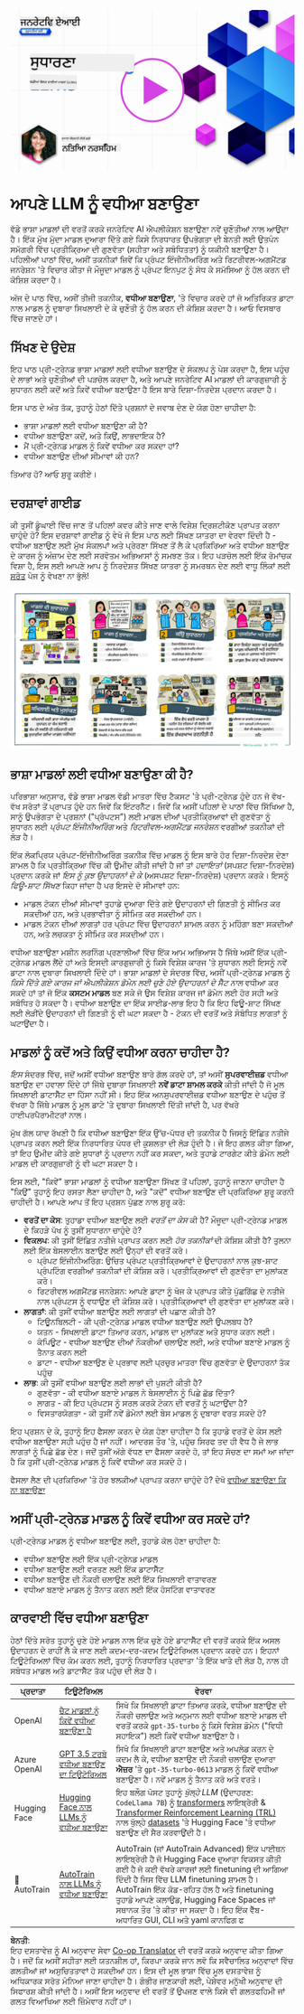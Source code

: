 <!--
CO_OP_TRANSLATOR_METADATA:
{
  "original_hash": "68664f7e754a892ae1d8d5e2b7bd2081",
  "translation_date": "2025-05-20T07:44:11+00:00",
  "source_file": "18-fine-tuning/README.md",
  "language_code": "pa"
}
-->
[![Open Source Models](../../../translated_images/18-lesson-banner.8487555c3e3225eefc1dc84e72c8e00bce1ee76db867a080628fb0fbb04aa0d2.pa.png)](https://aka.ms/gen-ai-lesson18-gh?WT.mc_id=academic-105485-koreyst)

# ਆਪਣੇ LLM ਨੂੰ ਵਧੀਆ ਬਣਾਉਣਾ

ਵੱਡੇ ਭਾਸ਼ਾ ਮਾਡਲਾਂ ਦੀ ਵਰਤੋਂ ਕਰਕੇ ਜਨਰੇਟਿਵ AI ਐਪਲੀਕੇਸ਼ਨ ਬਣਾਉਣਾ ਨਵੇਂ ਚੁਣੌਤੀਆਂ ਨਾਲ ਆਉਂਦਾ ਹੈ। ਇੱਕ ਮੁੱਖ ਮੁੱਦਾ ਮਾਡਲ ਦੁਆਰਾ ਦਿੱਤੇ ਗਏ ਕਿਸੇ ਨਿਰਧਾਰਤ ਉਪਭੋਗਤਾ ਦੀ ਬੇਨਤੀ ਲਈ ਉਤਪੰਨ ਸਮੱਗਰੀ ਵਿੱਚ ਪ੍ਰਤੀਕ੍ਰਿਆ ਦੀ ਗੁਣਵੱਤਾ (ਸਹੀਤਾ ਅਤੇ ਸਬੰਧਿਤਤਾ) ਨੂੰ ਯਕੀਨੀ ਬਣਾਉਣਾ ਹੈ। ਪਹਿਲੀਆਂ ਪਾਠਾਂ ਵਿੱਚ, ਅਸੀਂ ਤਕਨੀਕਾਂ ਜਿਵੇਂ ਕਿ ਪ੍ਰੰਪਟ ਇੰਜੀਨੀਅਰਿੰਗ ਅਤੇ ਰਿਟਰੀਵਲ-ਅਗਮੈਂਟਡ ਜਨਰੇਸ਼ਨ 'ਤੇ ਵਿਚਾਰ ਕੀਤਾ ਜੋ ਮੌਜੂਦਾ ਮਾਡਲ ਨੂੰ ਪ੍ਰੰਪਟ ਇਨਪੁਟ ਨੂੰ ਸੋਧ ਕੇ ਸਮੱਸਿਆ ਨੂੰ ਹੱਲ ਕਰਨ ਦੀ ਕੋਸ਼ਿਸ਼ ਕਰਦਾ ਹੈ।

ਅੱਜ ਦੇ ਪਾਠ ਵਿੱਚ, ਅਸੀਂ ਤੀਜੀ ਤਕਨੀਕ, **ਵਧੀਆ ਬਣਾਉਣਾ**, 'ਤੇ ਵਿਚਾਰ ਕਰਦੇ ਹਾਂ ਜੋ ਅਤਿਰਿਕਤ ਡਾਟਾ ਨਾਲ ਮਾਡਲ ਨੂੰ ਦੁਬਾਰਾ ਸਿਖਲਾਈ ਦੇ ਕੇ ਚੁਣੌਤੀ ਨੂੰ ਹੱਲ ਕਰਨ ਦੀ ਕੋਸ਼ਿਸ਼ ਕਰਦਾ ਹੈ। ਆਓ ਵਿਸਥਾਰ ਵਿੱਚ ਜਾਣਦੇ ਹਾਂ।

## ਸਿੱਖਣ ਦੇ ਉਦੇਸ਼

ਇਹ ਪਾਠ ਪ੍ਰੀ-ਟ੍ਰੇਨਡ ਭਾਸ਼ਾ ਮਾਡਲਾਂ ਲਈ ਵਧੀਆ ਬਣਾਉਣ ਦੇ ਸੰਕਲਪ ਨੂੰ ਪੇਸ਼ ਕਰਦਾ ਹੈ, ਇਸ ਪਹੁੰਚ ਦੇ ਲਾਭਾਂ ਅਤੇ ਚੁਣੌਤੀਆਂ ਦੀ ਪੜਚੋਲ ਕਰਦਾ ਹੈ, ਅਤੇ ਆਪਣੇ ਜਨਰੇਟਿਵ AI ਮਾਡਲਾਂ ਦੀ ਕਾਰਗੁਜ਼ਾਰੀ ਨੂੰ ਸੁਧਾਰਨ ਲਈ ਕਦੋਂ ਅਤੇ ਕਿਵੇਂ ਵਧੀਆ ਬਣਾਉਣਾ ਹੈ ਇਸ ਬਾਰੇ ਦਿਸ਼ਾ-ਨਿਰਦੇਸ਼ ਪ੍ਰਦਾਨ ਕਰਦਾ ਹੈ।

ਇਸ ਪਾਠ ਦੇ ਅੰਤ ਤੱਕ, ਤੁਹਾਨੂੰ ਹੇਠਾਂ ਦਿੱਤੇ ਪ੍ਰਸ਼ਨਾਂ ਦੇ ਜਵਾਬ ਦੇਣ ਦੇ ਯੋਗ ਹੋਣਾ ਚਾਹੀਦਾ ਹੈ:

- ਭਾਸ਼ਾ ਮਾਡਲਾਂ ਲਈ ਵਧੀਆ ਬਣਾਉਣਾ ਕੀ ਹੈ?
- ਵਧੀਆ ਬਣਾਉਣਾ ਕਦੋਂ, ਅਤੇ ਕਿਉਂ, ਲਾਭਦਾਇਕ ਹੈ?
- ਮੈਂ ਪ੍ਰੀ-ਟ੍ਰੇਨਡ ਮਾਡਲ ਨੂੰ ਕਿਵੇਂ ਵਧੀਆ ਕਰ ਸਕਦਾ ਹਾਂ?
- ਵਧੀਆ ਬਣਾਉਣ ਦੀਆਂ ਸੀਮਾਵਾਂ ਕੀ ਹਨ?

ਤਿਆਰ ਹੋ? ਆਓ ਸ਼ੁਰੂ ਕਰੀਏ।

## ਦਰਸ਼ਾਵਾਂ ਗਾਈਡ

ਕੀ ਤੁਸੀਂ ਡੂੰਘਾਈ ਵਿੱਚ ਜਾਣ ਤੋਂ ਪਹਿਲਾਂ ਕਵਰ ਕੀਤੇ ਜਾਣ ਵਾਲੇ ਵਿਸ਼ੇਸ਼ ਦ੍ਰਿਸ਼ਟੀਕੋਣ ਪ੍ਰਾਪਤ ਕਰਨਾ ਚਾਹੁੰਦੇ ਹੋ? ਇਸ ਦਰਸ਼ਾਵਾਂ ਗਾਈਡ ਨੂੰ ਵੇਖੋ ਜੋ ਇਸ ਪਾਠ ਲਈ ਸਿੱਖਣ ਯਾਤਰਾ ਦਾ ਵੇਰਵਾ ਦਿੰਦੀ ਹੈ - ਵਧੀਆ ਬਣਾਉਣ ਲਈ ਮੁੱਖ ਸੰਕਲਪਾਂ ਅਤੇ ਪ੍ਰੇਰਣਾ ਸਿੱਖਣ ਤੋਂ ਲੈ ਕੇ ਪ੍ਰਕਿਰਿਆ ਅਤੇ ਵਧੀਆ ਬਣਾਉਣ ਦੇ ਕਾਰਜ ਨੂੰ ਅੰਜ਼ਾਮ ਦੇਣ ਲਈ ਸਰਵੋਤਮ ਅਭਿਆਸਾਂ ਨੂੰ ਸਮਝਣ ਤੱਕ। ਇਹ ਪੜਚੋਲ ਲਈ ਇੱਕ ਰੋਮਾਂਚਕ ਵਿਸ਼ਾ ਹੈ, ਇਸ ਲਈ ਆਪਣੇ ਆਪ ਨੂੰ ਨਿਰਦੇਸ਼ਤ ਸਿੱਖਣ ਯਾਤਰਾ ਨੂੰ ਸਮਰਥਨ ਦੇਣ ਲਈ ਵਾਧੂ ਲਿੰਕਾਂ ਲਈ [ਸਰੋਤ](./RESOURCES.md?WT.mc_id=academic-105485-koreyst) ਪੇਜ ਨੂੰ ਵੇਖਣਾ ਨਾ ਭੁੱਲੋ!

![ਭਾਸ਼ਾ ਮਾਡਲਾਂ ਨੂੰ ਵਧੀਆ ਬਣਾਉਣ ਲਈ ਦਰਸ਼ਾਵਾਂ ਗਾਈਡ](../../../translated_images/18-fine-tuning-sketchnote.92733966235199dd260184b1aae3a84b877c7496bc872d8e63ad6fa2dd96bafc.pa.png)

## ਭਾਸ਼ਾ ਮਾਡਲਾਂ ਲਈ ਵਧੀਆ ਬਣਾਉਣਾ ਕੀ ਹੈ?

ਪਰਿਭਾਸ਼ਾ ਅਨੁਸਾਰ, ਵੱਡੇ ਭਾਸ਼ਾ ਮਾਡਲ ਵੱਡੀ ਮਾਤਰਾ ਵਿੱਚ ਟੈਕਸਟ 'ਤੇ ਪ੍ਰੀ-ਟ੍ਰੇਨਡ ਹੁੰਦੇ ਹਨ ਜੋ ਵੱਖ-ਵੱਖ ਸਰੋਤਾਂ ਤੋਂ ਪ੍ਰਾਪਤ ਹੁੰਦੇ ਹਨ ਜਿਵੇਂ ਕਿ ਇੰਟਰਨੈੱਟ। ਜਿਵੇਂ ਕਿ ਅਸੀਂ ਪਹਿਲਾਂ ਦੇ ਪਾਠਾਂ ਵਿੱਚ ਸਿੱਖਿਆ ਹੈ, ਸਾਨੂੰ ਉਪਭੋਗਤਾ ਦੇ ਪ੍ਰਸ਼ਨਾਂ ("ਪ੍ਰੰਪਟਸ") ਲਈ ਮਾਡਲ ਦੀਆਂ ਪ੍ਰਤੀਕ੍ਰਿਆਵਾਂ ਦੀ ਗੁਣਵੱਤਾ ਨੂੰ ਸੁਧਾਰਨ ਲਈ _ਪ੍ਰੰਪਟ ਇੰਜੀਨੀਅਰਿੰਗ_ ਅਤੇ _ਰਿਟਰੀਵਲ-ਅਗਮੈਂਟਡ ਜਨਰੇਸ਼ਨ_ ਵਰਗੀਆਂ ਤਕਨੀਕਾਂ ਦੀ ਲੋੜ ਹੈ।

ਇੱਕ ਲੋਕਪ੍ਰਿਯ ਪ੍ਰੰਪਟ-ਇੰਜੀਨੀਅਰਿੰਗ ਤਕਨੀਕ ਵਿੱਚ ਮਾਡਲ ਨੂੰ ਇਸ ਬਾਰੇ ਹੋਰ ਦਿਸ਼ਾ-ਨਿਰਦੇਸ਼ ਦੇਣਾ ਸ਼ਾਮਲ ਹੈ ਕਿ ਪ੍ਰਤੀਕ੍ਰਿਆ ਵਿੱਚ ਕੀ ਉਮੀਦ ਕੀਤੀ ਜਾਂਦੀ ਹੈ ਜਾਂ ਤਾਂ _ਹਦਾਇਤਾਂ_ (ਸਪਸ਼ਟ ਦਿਸ਼ਾ-ਨਿਰਦੇਸ਼) ਪ੍ਰਦਾਨ ਕਰਕੇ ਜਾਂ _ਇਸ ਨੂੰ ਕੁਝ ਉਦਾਹਰਨਾਂ ਦੇ ਕੇ_ (ਅਸਪਸ਼ਟ ਦਿਸ਼ਾ-ਨਿਰਦੇਸ਼) ਪ੍ਰਦਾਨ ਕਰਕੇ। ਇਸਨੂੰ _ਫਿਊ-ਸ਼ਾਟ ਸਿੱਖਣ_ ਕਿਹਾ ਜਾਂਦਾ ਹੈ ਪਰ ਇਸਦੇ ਦੋ ਸੀਮਾਵਾਂ ਹਨ:

- ਮਾਡਲ ਟੋਕਨ ਦੀਆਂ ਸੀਮਾਵਾਂ ਤੁਹਾਡੇ ਦੁਆਰਾ ਦਿੱਤੇ ਗਏ ਉਦਾਹਰਨਾਂ ਦੀ ਗਿਣਤੀ ਨੂੰ ਸੀਮਿਤ ਕਰ ਸਕਦੀਆਂ ਹਨ, ਅਤੇ ਪ੍ਰਭਾਵੀਤਾ ਨੂੰ ਸੀਮਿਤ ਕਰ ਸਕਦੀਆਂ ਹਨ।
- ਮਾਡਲ ਟੋਕਨ ਦੀਆਂ ਲਾਗਤਾਂ ਹਰ ਪ੍ਰੰਪਟ ਵਿੱਚ ਉਦਾਹਰਨਾਂ ਸ਼ਾਮਲ ਕਰਨ ਨੂੰ ਮਹਿੰਗਾ ਬਣਾ ਸਕਦੀਆਂ ਹਨ, ਅਤੇ ਲਚਕਤਾ ਨੂੰ ਸੀਮਿਤ ਕਰ ਸਕਦੀਆਂ ਹਨ।

ਵਧੀਆ ਬਣਾਉਣਾ ਮਸ਼ੀਨ ਲਰਨਿੰਗ ਪ੍ਰਣਾਲੀਆਂ ਵਿੱਚ ਇੱਕ ਆਮ ਅਭਿਆਸ ਹੈ ਜਿੱਥੇ ਅਸੀਂ ਇੱਕ ਪ੍ਰੀ-ਟ੍ਰੇਨਡ ਮਾਡਲ ਲੈਂਦੇ ਹਾਂ ਅਤੇ ਇਸਦੀ ਕਾਰਗੁਜ਼ਾਰੀ ਨੂੰ ਕਿਸੇ ਵਿਸ਼ੇਸ਼ ਕਾਰਜ 'ਤੇ ਸੁਧਾਰਨ ਲਈ ਇਸਨੂੰ ਨਵੇਂ ਡਾਟਾ ਨਾਲ ਦੁਬਾਰਾ ਸਿਖਲਾਈ ਦਿੰਦੇ ਹਾਂ। ਭਾਸ਼ਾ ਮਾਡਲਾਂ ਦੇ ਸੰਦਰਭ ਵਿੱਚ, ਅਸੀਂ ਪ੍ਰੀ-ਟ੍ਰੇਨਡ ਮਾਡਲ ਨੂੰ _ਕਿਸੇ ਦਿੱਤੇ ਗਏ ਕਾਰਜ ਜਾਂ ਐਪਲੀਕੇਸ਼ਨ ਡੋਮੇਨ ਲਈ ਚੁਣੇ ਹੋਏ ਉਦਾਹਰਨਾਂ ਦੇ ਸੈੱਟ ਨਾਲ_ ਵਧੀਆ ਕਰ ਸਕਦੇ ਹਾਂ ਤਾਂ ਜੋ ਇੱਕ **ਕਸਟਮ ਮਾਡਲ** ਬਣ ਸਕੇ ਜੋ ਉਸ ਵਿਸ਼ੇਸ਼ ਕਾਰਜ ਜਾਂ ਡੋਮੇਨ ਲਈ ਹੋਰ ਸਹੀ ਅਤੇ ਸਬੰਧਿਤ ਹੋ ਸਕਦਾ ਹੈ। ਵਧੀਆ ਬਣਾਉਣ ਦਾ ਇੱਕ ਸਾਈਡ-ਲਾਭ ਇਹ ਹੈ ਕਿ ਇਹ ਫਿਊ-ਸ਼ਾਟ ਸਿੱਖਣ ਲਈ ਲੋੜੀਂਦੇ ਉਦਾਹਰਨਾਂ ਦੀ ਗਿਣਤੀ ਨੂੰ ਵੀ ਘਟਾ ਸਕਦਾ ਹੈ - ਟੋਕਨ ਦੀ ਵਰਤੋਂ ਅਤੇ ਸੰਬੰਧਿਤ ਲਾਗਤਾਂ ਨੂੰ ਘਟਾਉਂਦਾ ਹੈ।

## ਮਾਡਲਾਂ ਨੂੰ ਕਦੋਂ ਅਤੇ ਕਿਉਂ ਵਧੀਆ ਕਰਨਾ ਚਾਹੀਦਾ ਹੈ?

_ਇਸ_ ਸੰਦਰਭ ਵਿੱਚ, ਜਦੋਂ ਅਸੀਂ ਵਧੀਆ ਬਣਾਉਣ ਬਾਰੇ ਗੱਲ ਕਰਦੇ ਹਾਂ, ਤਾਂ ਅਸੀਂ **ਸੁਪਰਵਾਈਜ਼ਡ** ਵਧੀਆ ਬਣਾਉਣ ਦਾ ਹਵਾਲਾ ਦਿੰਦੇ ਹਾਂ ਜਿੱਥੇ ਦੁਬਾਰਾ ਸਿਖਲਾਈ **ਨਵੇਂ ਡਾਟਾ ਸ਼ਾਮਲ ਕਰਕੇ** ਕੀਤੀ ਜਾਂਦੀ ਹੈ ਜੋ ਮੂਲ ਸਿਖਲਾਈ ਡਾਟਾਸੈੱਟ ਦਾ ਹਿੱਸਾ ਨਹੀਂ ਸੀ। ਇਹ ਇੱਕ ਅਨਸੁਪਰਵਾਈਜ਼ਡ ਵਧੀਆ ਬਣਾਉਣ ਦੇ ਪਹੁੰਚ ਤੋਂ ਵੱਖਰਾ ਹੈ ਜਿੱਥੇ ਮਾਡਲ ਨੂੰ ਮੂਲ ਡਾਟੇ 'ਤੇ ਦੁਬਾਰਾ ਸਿਖਲਾਈ ਦਿੱਤੀ ਜਾਂਦੀ ਹੈ, ਪਰ ਵੱਖਰੇ ਹਾਈਪਰਪੈਰਾਮੀਟਰਾਂ ਨਾਲ।

ਮੁੱਖ ਗੱਲ ਯਾਦ ਰੱਖਣੀ ਹੈ ਕਿ ਵਧੀਆ ਬਣਾਉਣਾ ਇੱਕ ਉੱਚ-ਪੱਧਰ ਦੀ ਤਕਨੀਕ ਹੈ ਜਿਸਨੂੰ ਇੱਛਿਤ ਨਤੀਜੇ ਪ੍ਰਾਪਤ ਕਰਨ ਲਈ ਇੱਕ ਨਿਰਧਾਰਿਤ ਪੱਧਰ ਦੀ ਕੁਸ਼ਲਤਾ ਦੀ ਲੋੜ ਹੁੰਦੀ ਹੈ। ਜੇ ਇਹ ਗਲਤ ਕੀਤਾ ਗਿਆ, ਤਾਂ ਇਹ ਉਮੀਦ ਕੀਤੇ ਗਏ ਸੁਧਾਰਾਂ ਨੂੰ ਪ੍ਰਦਾਨ ਨਹੀਂ ਕਰ ਸਕਦਾ, ਅਤੇ ਤੁਹਾਡੇ ਟਾਰਗੇਟ ਕੀਤੇ ਡੋਮੇਨ ਲਈ ਮਾਡਲ ਦੀ ਕਾਰਗੁਜ਼ਾਰੀ ਨੂੰ ਵੀ ਘਟਾ ਸਕਦਾ ਹੈ।

ਇਸ ਲਈ, "ਕਿਵੇਂ" ਭਾਸ਼ਾ ਮਾਡਲਾਂ ਨੂੰ ਵਧੀਆ ਬਣਾਉਣਾ ਸਿੱਖਣ ਤੋਂ ਪਹਿਲਾਂ, ਤੁਹਾਨੂੰ ਜਾਣਨਾ ਚਾਹੀਦਾ ਹੈ "ਕਿਉਂ" ਤੁਹਾਨੂੰ ਇਹ ਰਸਤਾ ਲੈਣਾ ਚਾਹੀਦਾ ਹੈ, ਅਤੇ "ਕਦੋਂ" ਵਧੀਆ ਬਣਾਉਣ ਦੀ ਪ੍ਰਕਿਰਿਆ ਸ਼ੁਰੂ ਕਰਨੀ ਚਾਹੀਦੀ ਹੈ। ਆਪਣੇ ਆਪ ਤੋਂ ਇਹ ਪ੍ਰਸ਼ਨ ਪੁੱਛਣ ਨਾਲ ਸ਼ੁਰੂ ਕਰੋ:

- **ਵਰਤੋਂ ਦਾ ਕੇਸ**: ਤੁਹਾਡਾ ਵਧੀਆ ਬਣਾਉਣ ਲਈ _ਵਰਤੋਂ ਦਾ ਕੇਸ_ ਕੀ ਹੈ? ਮੌਜੂਦਾ ਪ੍ਰੀ-ਟ੍ਰੇਨਡ ਮਾਡਲ ਦੇ ਕਿਹੜੇ ਪੱਖ ਨੂੰ ਤੁਸੀਂ ਸੁਧਾਰਨਾ ਚਾਹੁੰਦੇ ਹੋ?
- **ਵਿਕਲਪ**: ਕੀ ਤੁਸੀਂ ਇੱਛਿਤ ਨਤੀਜੇ ਪ੍ਰਾਪਤ ਕਰਨ ਲਈ _ਹੋਰ ਤਕਨੀਕਾਂ_ ਦੀ ਕੋਸ਼ਿਸ਼ ਕੀਤੀ ਹੈ? ਤੁਲਨਾ ਲਈ ਇੱਕ ਬੇਸਲਾਈਨ ਬਣਾਉਣ ਲਈ ਉਨ੍ਹਾਂ ਦੀ ਵਰਤੋਂ ਕਰੋ।
  - ਪ੍ਰੰਪਟ ਇੰਜੀਨੀਅਰਿੰਗ: ਉਚਿਤ ਪ੍ਰੰਪਟ ਪ੍ਰਤੀਕ੍ਰਿਆਵਾਂ ਦੇ ਉਦਾਹਰਨਾਂ ਨਾਲ ਕੁਝ-ਸ਼ਾਟ ਪ੍ਰੰਪਟਿੰਗ ਵਰਗੀਆਂ ਤਕਨੀਕਾਂ ਦੀ ਕੋਸ਼ਿਸ਼ ਕਰੋ। ਪ੍ਰਤੀਕ੍ਰਿਆਵਾਂ ਦੀ ਗੁਣਵੱਤਾ ਦਾ ਮੁਲਾਂਕਣ ਕਰੋ।
  - ਰਿਟਰੀਵਲ ਅਗਮੈਂਟਡ ਜਨਰੇਸ਼ਨ: ਆਪਣੇ ਡਾਟਾ ਨੂੰ ਖੋਜ ਕੇ ਪ੍ਰਾਪਤ ਕੀਤੇ ਪੁੱਛਗਿੱਛ ਦੇ ਨਤੀਜੇ ਨਾਲ ਪ੍ਰੰਪਟਸ ਨੂੰ ਵਧਾਉਣ ਦੀ ਕੋਸ਼ਿਸ਼ ਕਰੋ। ਪ੍ਰਤੀਕ੍ਰਿਆਵਾਂ ਦੀ ਗੁਣਵੱਤਾ ਦਾ ਮੁਲਾਂਕਣ ਕਰੋ।
- **ਲਾਗਤਾਂ**: ਕੀ ਤੁਸੀਂ ਵਧੀਆ ਬਣਾਉਣ ਲਈ ਲਾਗਤਾਂ ਦੀ ਪਛਾਣ ਕੀਤੀ ਹੈ?
  - ਟਿਊਨਬਿਲਟੀ - ਕੀ ਪ੍ਰੀ-ਟ੍ਰੇਨਡ ਮਾਡਲ ਵਧੀਆ ਬਣਾਉਣ ਲਈ ਉਪਲਬਧ ਹੈ?
  - ਯਤਨ - ਸਿਖਲਾਈ ਡਾਟਾ ਤਿਆਰ ਕਰਨ, ਮਾਡਲ ਦਾ ਮੁਲਾਂਕਣ ਅਤੇ ਸੁਧਾਰ ਕਰਨ ਲਈ।
  - ਕੰਪਿਊਟ - ਵਧੀਆ ਬਣਾਉਣ ਦੀਆਂ ਨੌਕਰੀਆਂ ਚਲਾਉਣ ਲਈ, ਅਤੇ ਵਧੀਆ ਬਣਾਏ ਮਾਡਲ ਨੂੰ ਤੈਨਾਤ ਕਰਨ ਲਈ
  - ਡਾਟਾ - ਵਧੀਆ ਬਣਾਉਣ ਦੇ ਪ੍ਰਭਾਵ ਲਈ ਪ੍ਰਚੁਰ ਮਾਤਰਾ ਵਿੱਚ ਗੁਣਵੱਤਾ ਦੇ ਉਦਾਹਰਨਾਂ ਤੱਕ ਪਹੁੰਚ
- **ਲਾਭ**: ਕੀ ਤੁਸੀਂ ਵਧੀਆ ਬਣਾਉਣ ਲਈ ਲਾਭਾਂ ਦੀ ਪੁਸ਼ਟੀ ਕੀਤੀ ਹੈ?
  - ਗੁਣਵੱਤਾ - ਕੀ ਵਧੀਆ ਬਣਾਏ ਮਾਡਲ ਨੇ ਬੇਸਲਾਈਨ ਨੂੰ ਪਿਛੇ ਛੱਡ ਦਿੱਤਾ?
  - ਲਾਗਤ - ਕੀ ਇਹ ਪ੍ਰੰਪਟਸ ਨੂੰ ਸਰਲ ਕਰਕੇ ਟੋਕਨ ਦੀ ਵਰਤੋਂ ਨੂੰ ਘਟਾਉਂਦਾ ਹੈ?
  - ਵਿਸਤਾਰਯੋਗਤਾ - ਕੀ ਤੁਸੀਂ ਨਵੇਂ ਡੋਮੇਨਾਂ ਲਈ ਬੇਸ ਮਾਡਲ ਨੂੰ ਦੁਬਾਰਾ ਵਰਤ ਸਕਦੇ ਹੋ?

ਇਹ ਪ੍ਰਸ਼ਨ ਦੇ ਕੇ, ਤੁਹਾਨੂੰ ਇਹ ਫੈਸਲਾ ਕਰਨ ਦੇ ਯੋਗ ਹੋਣਾ ਚਾਹੀਦਾ ਹੈ ਕਿ ਤੁਹਾਡੇ ਵਰਤੋਂ ਦੇ ਕੇਸ ਲਈ ਵਧੀਆ ਬਣਾਉਣਾ ਸਹੀ ਪਹੁੰਚ ਹੈ ਜਾਂ ਨਹੀਂ। ਆਦਰਸ਼ ਤੌਰ 'ਤੇ, ਪਹੁੰਚ ਸਿਰਫ ਤਦ ਹੀ ਵੈਧ ਹੈ ਜੇ ਲਾਭ ਲਾਗਤਾਂ ਨੂੰ ਪਿਛੇ ਛੱਡ ਦੇਣ। ਜਦੋਂ ਤੁਸੀਂ ਅੱਗੇ ਵੱਧਣ ਦਾ ਫੈਸਲਾ ਕਰਦੇ ਹੋ, ਤਾਂ ਇਹ ਸੋਚਣ ਦਾ ਸਮਾਂ ਆ ਜਾਂਦਾ ਹੈ ਕਿ ਤੁਸੀਂ ਪ੍ਰੀ-ਟ੍ਰੇਨਡ ਮਾਡਲ ਨੂੰ ਕਿਵੇਂ ਵਧੀਆ ਕਰ ਸਕਦੇ ਹੋ।

ਫੈਸਲਾ ਲੈਣ ਦੀ ਪ੍ਰਕਿਰਿਆ 'ਤੇ ਹੋਰ ਝਲਕੀਆਂ ਪ੍ਰਾਪਤ ਕਰਨਾ ਚਾਹੁੰਦੇ ਹੋ? ਦੇਖੋ [ਵਧੀਆ ਬਣਾਉਣਾ ਕਿ ਨਾ ਬਣਾਉਣਾ](https://www.youtube.com/watch?v=0Jo-z-MFxJs)

## ਅਸੀਂ ਪ੍ਰੀ-ਟ੍ਰੇਨਡ ਮਾਡਲ ਨੂੰ ਕਿਵੇਂ ਵਧੀਆ ਕਰ ਸਕਦੇ ਹਾਂ?

ਪ੍ਰੀ-ਟ੍ਰੇਨਡ ਮਾਡਲ ਨੂੰ ਵਧੀਆ ਬਣਾਉਣ ਲਈ, ਤੁਹਾਡੇ ਕੋਲ ਹੋਣਾ ਚਾਹੀਦਾ ਹੈ:

- ਵਧੀਆ ਬਣਾਉਣ ਲਈ ਇੱਕ ਪ੍ਰੀ-ਟ੍ਰੇਨਡ ਮਾਡਲ
- ਵਧੀਆ ਬਣਾਉਣ ਲਈ ਵਰਤਣ ਲਈ ਇੱਕ ਡਾਟਾਸੈੱਟ
- ਵਧੀਆ ਬਣਾਉਣ ਦੀ ਨੌਕਰੀ ਚਲਾਉਣ ਲਈ ਇੱਕ ਸਿਖਲਾਈ ਵਾਤਾਵਰਣ
- ਵਧੀਆ ਬਣਾਏ ਮਾਡਲ ਨੂੰ ਤੈਨਾਤ ਕਰਨ ਲਈ ਇੱਕ ਹੋਸਟਿੰਗ ਵਾਤਾਵਰਣ

## ਕਾਰਵਾਈ ਵਿੱਚ ਵਧੀਆ ਬਣਾਉਣਾ

ਹੇਠਾਂ ਦਿੱਤੇ ਸਰੋਤ ਤੁਹਾਨੂੰ ਚੁਣੇ ਹੋਏ ਮਾਡਲ ਨਾਲ ਇੱਕ ਚੁਣੇ ਹੋਏ ਡਾਟਾਸੈੱਟ ਦੀ ਵਰਤੋਂ ਕਰਕੇ ਇੱਕ ਅਸਲ ਉਦਾਹਰਨ ਦੇ ਰਾਹੀਂ ਲੈ ਕੇ ਜਾਣ ਲਈ ਕਦਮ-ਦਰ-ਕਦਮ ਟਿਊਟੋਰਿਅਲ ਪ੍ਰਦਾਨ ਕਰਦੇ ਹਨ। ਇਹਨਾਂ ਟਿਊਟੋਰਿਅਲਾਂ ਵਿੱਚ ਕੰਮ ਕਰਨ ਲਈ, ਤੁਹਾਨੂੰ ਨਿਰਧਾਰਿਤ ਪ੍ਰਦਾਤਾ 'ਤੇ ਇੱਕ ਖਾਤੇ ਦੀ ਲੋੜ ਹੈ, ਨਾਲ ਹੀ ਸਬੰਧਤ ਮਾਡਲ ਅਤੇ ਡਾਟਾਸੈੱਟ ਤੱਕ ਪਹੁੰਚ ਦੀ ਲੋੜ ਹੈ।

| ਪ੍ਰਦਾਤਾ     | ਟਿਊਟੋਰਿਅਲ                                                                                                                                                                       | ਵੇਰਵਾ                                                                                                                                                                                                                                                                                                                                                                                                                        |
| ------------ | ------------------------------------------------------------------------------------------------------------------------------------------------------------------------------ | ---------------------------------------------------------------------------------------------------------------------------------------------------------------------------------------------------------------------------------------------------------------------------------------------------------------------------------------------------------------------------------------------------------------------------------- |
| OpenAI       | [ਚੈਟ ਮਾਡਲਾਂ ਨੂੰ ਕਿਵੇਂ ਵਧੀਆ ਬਣਾਉਣਾ ਹੈ](https://github.com/openai/openai-cookbook/blob/main/examples/How_to_finetune_chat_models.ipynb?WT.mc_id=academic-105485-koreyst)                | ਸਿਖੋ ਕਿ ਸਿਖਲਾਈ ਡਾਟਾ ਤਿਆਰ ਕਰਕੇ, ਵਧੀਆ ਬਣਾਉਣ ਦੀ ਨੌਕਰੀ ਚਲਾਉਣ ਅਤੇ ਅਨੁਮਾਨ ਲਈ ਵਧੀਆ ਬਣਾਏ ਮਾਡਲ ਦੀ ਵਰਤੋਂ ਕਰਕੇ `gpt-35-turbo` ਨੂੰ ਕਿਸੇ ਵਿਸ਼ੇਸ਼ ਡੋਮੇਨ ("ਵਿਧੀ ਸਹਾਇਕ") ਲਈ ਕਿਵੇਂ ਵਧੀਆ ਬਣਾਉਣਾ ਹੈ।                                                                                                                                                                                                                                              |
| Azure OpenAI | [GPT 3.5 ਟਰਬੋ ਵਧੀਆ ਬਣਾਉਣ ਦਾ ਟਿਊਟੋਰਿਅਲ](https://learn.microsoft.com/azure/ai-services/openai/tutorials/fine-tune?tabs=python-new%2Ccommand-line?WT.mc_id=academic-105485-koreyst) | ਸਿਖੋ ਕਿ ਸਿਖਲਾਈ ਡਾਟਾ ਬਣਾਉਣ ਅਤੇ ਅਪਲੋਡ ਕਰਨ ਦੇ ਕਦਮ ਲੈ ਕੇ, ਵਧੀਆ ਬਣਾਉਣ ਦੀ ਨੌਕਰੀ ਚਲਾਉਣ ਦੁਆਰਾ **ਐਜ਼ਰ** 'ਤੇ `gpt-35-turbo-0613` ਮਾਡਲ ਨੂੰ ਕਿਵੇਂ ਵਧੀਆ ਬਣਾਉਣਾ ਹੈ। ਨਵੇਂ ਮਾਡਲ ਨੂੰ ਤੈਨਾਤ ਕਰੋ ਅਤੇ ਵਰਤੋ।                                                                                                                                                                                                                                                                 |
| Hugging Face | [Hugging Face ਨਾਲ LLMs ਨੂੰ ਵਧੀਆ ਬਣਾਉਣਾ](https://www.philschmid.de/fine-tune-llms-in-2024-with-trl?WT.mc_id=academic-105485-koreyst)                                               | ਇਹ ਬਲੌਗ ਪੋਸਟ ਤੁਹਾਨੂੰ _ਖੁੱਲ੍ਹੇ LLM_ (ਉਦਾਹਰਣ: `CodeLlama 7B`) ਨੂੰ [transformers](https://huggingface.co/docs/transformers/index?WT.mc_id=academic-105485-koreyst) ਲਾਇਬ੍ਰੇਰੀ & [Transformer Reinforcement Learning (TRL)](https://huggingface.co/docs/trl/index?WT.mc_id=academic-105485-koreyst]) ਨਾਲ ਖੁੱਲ੍ਹੇ [datasets](https://huggingface.co/docs/datasets/index?WT.mc_id=academic-105485-koreyst) 'ਤੇ Hugging Face 'ਤੇ ਵਧੀਆ ਬਣਾਉਣ ਦੀ ਸੈਰ ਕਰਵਾਉਂਦੀ ਹੈ। |
|              |                                                                                                                                                                                |                                                                                                                                                                                                                                                                                                                                                                                                                                    |
| 🤗 AutoTrain | [AutoTrain ਨਾਲ LLMs ਨੂੰ ਵਧੀਆ ਬਣਾਉਣਾ](https://github.com/huggingface/autotrain-advanced/?WT.mc_id=academic-105485-koreyst)                                                         | AutoTrain (ਜਾਂ AutoTrain Advanced) ਇੱਕ ਪਾਈਥਨ ਲਾਇਬ੍ਰੇਰੀ ਹੈ ਜੋ Hugging Face ਦੁਆਰਾ ਵਿਕਸਤ ਕੀਤੀ ਗਈ ਹੈ ਜੋ ਕਈ ਵੱਖਰੇ ਕਾਰਜਾਂ ਲਈ finetuning ਦੀ ਆਗਿਆ ਦਿੰਦੀ ਹੈ ਜਿਸ ਵਿੱਚ LLM finetuning ਸ਼ਾਮਲ ਹੈ। AutoTrain ਇੱਕ ਕੋਡ-ਰਹਿਤ ਹੱਲ ਹੈ ਅਤੇ finetuning ਤੁਹਾਡੇ ਆਪਣੇ ਕਲਾਉਡ, Hugging Face Spaces ਜਾਂ ਸਥਾਨਕ ਤੌਰ 'ਤੇ ਕੀਤਾ ਜਾ ਸਕਦਾ ਹੈ। ਇਹ ਇੱਕ ਵੈੱਬ-ਅਧਾਰਿਤ GUI, CLI ਅਤੇ yaml ਕਾਨਫਿਗ ਫ

**ਬੇਨਤੀ**:  
ਇਹ ਦਸਤਾਵੇਜ਼ ਨੂੰ AI ਅਨੁਵਾਦ ਸੇਵਾ [Co-op Translator](https://github.com/Azure/co-op-translator) ਦੀ ਵਰਤੋਂ ਕਰਕੇ ਅਨੁਵਾਦ ਕੀਤਾ ਗਿਆ ਹੈ। ਜਦੋਂ ਕਿ ਅਸੀਂ ਸਹੀਤਾ ਲਈ ਯਤਨਸ਼ੀਲ ਹਾਂ, ਕਿਰਪਾ ਕਰਕੇ ਜਾਨ ਲਵੋ ਕਿ ਸਵੈਚਾਲਿਤ ਅਨੁਵਾਦਾਂ ਵਿੱਚ ਗਲਤੀਆਂ ਜਾਂ ਅਸੁਚਿਤਤਾਵਾਂ ਹੋ ਸਕਦੀਆਂ ਹਨ। ਇਸ ਦੀ ਮੂਲ ਭਾਸ਼ਾ ਵਿੱਚ ਮੂਲ ਦਸਤਾਵੇਜ਼ ਨੂੰ ਅਧਿਕਾਰਕ ਸਰੋਤ ਮੰਨਿਆ ਜਾਣਾ ਚਾਹੀਦਾ ਹੈ। ਗੰਭੀਰ ਜਾਣਕਾਰੀ ਲਈ, ਪੇਸ਼ੇਵਰ ਮਨੁੱਖੀ ਅਨੁਵਾਦ ਦੀ ਸਿਫਾਰਸ਼ ਕੀਤੀ ਜਾਂਦੀ ਹੈ। ਅਸੀਂ ਇਸ ਅਨੁਵਾਦ ਦੀ ਵਰਤੋਂ ਤੋਂ ਉਪਜਣ ਵਾਲੇ ਕਿਸੇ ਵੀ ਗਲਤਫਹਿਮੀ ਜਾਂ ਗਲਤ ਵਿਆਖਿਆ ਲਈ ਜ਼ਿੰਮੇਵਾਰ ਨਹੀਂ ਹਾਂ।
